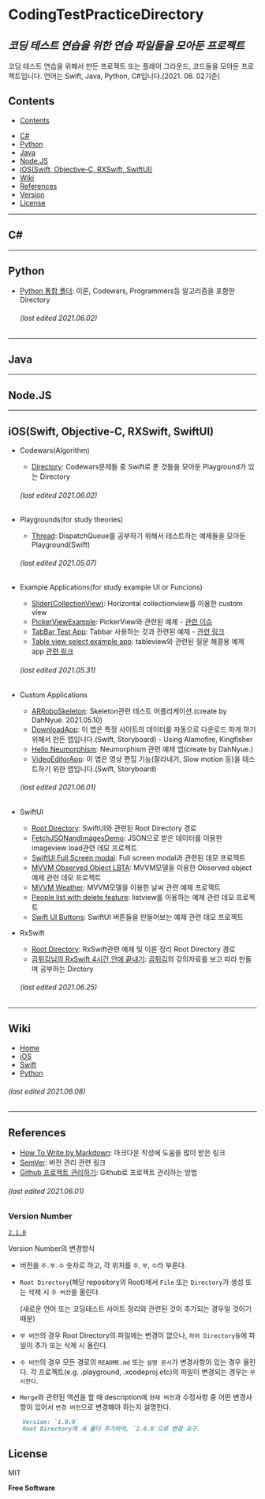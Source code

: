 CodingTestPracticeDirectory
===========================
_코딩 테스트 연습을 위한 연습 파일들을 모아둔 프로젝트_
------------------------------------------


코딩 테스트 연습을 위해서 만든 프로젝트 또는 플레이 그라운드, 코드들을 모아둔 프로젝트입니다.
언어는 Swift, Java, Python, C#입니다.(2021. 06. 02기준)

## Contents
* [Contents](/../..#contents)
<!--
* [Codewars](/../..#codewars)
-->
* [C#](/../..#c)
* [Python](/../..#python)
* [Java](/../..#java)
* [Node.JS](/../..#nodejs)
* [iOS(Swift, Objective-C, RXSwift, SwiftUI)](/../..#iosswift-objective-c-rxswift-swiftui)
* [Wiki](/../..#wiki)
* [References](/../..#references)
* [Version](/../..#version-number)
* [License](/../..#license)

<!--
-------------------------------------------------
## Codewars

  ###### (last edited 2021.05.10)
-->

-------------------------------------------------
## C#

-------------------------------------------------
## Python
* [Python 통합 폴더](/Python): 이론, Codewars, Programmers등 알고리즘을 포함한 Directory
  ###### (last edited 2021.06.02)

-------------------------------------------------
## Java

-------------------------------------------------
## Node.JS

-------------------------------------------------
## iOS(Swift, Objective-C, RXSwift, SwiftUI)
* Codewars(Algorithm)
  - [Directory](/SwiftExamples/Codewars): Codewars문제들 중 Swift로 푼 것들을 모아둔 Playground가 있는 Directory
  ###### (last edited 2021.06.02)

* Playgrounds(for study theories)
  - [Thread](/SwiftExamples/SwiftThreadExample): DispatchQueue를 공부하기 위해서 테스트하는 예제들을 모아둔 Playground(Swift)
  ###### (last edited 2021.05.07)

* Example Applications(for study example UI or Funcions)
  - [Slider(CollectionView)](/SwiftExamples/Examples/CardSlideExampleApp): Horizontal collectionview를 이용한 custom view
  - [PickerViewExample](/SwiftExamples/Examples/PickerViewExample): PickerView와 관련된 예제 - [관련 이슈](https://github.com/pjh6954/CodingTestPracticeDirectory/issues/7#issuecomment-849411599)
  - [TabBar Test App](/SwiftExamples/Examples/TabBarTestApp): Tabbar 사용하는 것과 관련된 예제 - [관련 링크](https://iphonedev.co.kr/iOSDevQnA/178653#0)
  - [Table view select example app](/SwiftExamples/Examples/tableviewSelectExample): tableview와 관련된 질문 해결용 예제 app [관련 링크](https://iphonedev.co.kr/iOSDevQnA/178967#0)
  ###### (last edited 2021.05.31)

* Custom Applications
  - [ARRoboSkeleton](/App/ARRoboSkeleton/ARRoboSkeleton): Skeleton관련 테스트 어플리케이션.(create by DahNyue. 2021.05.10)
  - [DownloadApp](/App/FileDownloader/DownloadApp): 이 앱은 특정 사이트의 데이터를 자동으로 다운로드 하게 하기 위해서 만든 앱입니다.(Swift, Storyboard) - Using Alamofire, Kingfisher
  - [Hello Neumorphism](/App/HelloNeumorphism): Neumorphism 관련 예제 앱(create by DahNyue.)
  - [VideoEditorApp](/App/VideoEditorApp/VideoEditorApp): 이 앱은 영상 편집 기능(잘라내기, Slow motion 등)을 테스트하기 위한 앱입니다.(Swift, Storyboard)
  ###### (last edited 2021.06.01)
  
* SwiftUI
  - [Root Directory](/SwiftUI): SwiftUI와 관련된 Root Directory 경로
  - [FetchJSONandImagesDemo](/SwiftUI/Examples/FetchJSONandImagesDemo): JSON으로 받은 데이터를 이용한 imageview load관련 데모 프로젝트
  - [SwiftUI Full Screen modal](/SwiftUI/Examples/FullScreenModal): Full screen modal과 관련된 데모 프로젝트
  - [MVVM Observed Object LBTA](/SwiftUI/Examples/MVVMObservedObjectsLBTA): MVVM모델을 이용한 Observed object 예제 관련 데모 프로젝트
  - [MVVM Weather](/SwiftUI/Examples/MVVMWeather): MVVM모델을 이용한 날씨 관련 예제 프로젝트
  - [People list with delete feature](/SwiftUI/Examples/PeopleListWithDeleteFeature): listview를 이용하는 예제 관련 데모 프로젝트
  - [Swift UI Buttons](/SwiftUI/Examples/SwiftUIButtons): SwiftUI 버튼들을 만들어보는 예제 관련 데모 프로젝트

* RxSwift
  - [Root Directory](/SwiftExamples/RxSwiftExaples): RxSwift관련 예제 및 이론 정리 Root Directory 경로
  - [곰튀김님의 RxSwift 4시간 안에 끝내기](/SwiftExamples/RxSwiftExaples/RxSwift4HourProjects): [곰튀김](https://github.com/iamchiwon)의 강의자료를 보고 따라 만들며 공부하는 Dirctory
  ###### (last edited 2021.06.25)


-------------------------------------------------
## Wiki
* [Home](../../wiki)
* [iOS](../../wiki/iOS)
* [Swift](../../wiki/SWIFT)
* [Python](../../wiki/Python)
###### (last edited 2021.06.08)

-------------------------------------------------
## References
* [How To Write by Markdown](https://gist.github.com/ihoneymon/652be052a0727ad59601): 마크다운 작성에 도움을 많이 받은 링크 
* [SemVer](http://semver.org/): 버전 관리 관련 링크
* [Github 프로젝트 관리하기](https://cheese10yun.github.io/github-project-part3/): Github로 프로젝트 관리하는 방법
###### (last edited 2021.06.01)



### Version Number
[`2.1.0`](/VersionUpdateHistory)

Version Number의 변경방식 
- 버전을 `주.부.수` 숫자로 하고, 각 위치를 `주`, `부`, `수`라 부른다.
- `Root Directory`(해당 repository의 Root)에서 `File` 또는 `Directory`가 생성 또는 삭제 시 `주 버전`을 올린다.

    (새로운 언어 또는 코딩테스트 사이트 정리와 관련된 것이 추가되는 경우일 것이기 때문)
- `부 버전`의 경우 Root Directory의 파일에는 변경이 없으나, `하위 Directory들`에 파일이 추가 또는 삭제 시 올린다.
- `수 버전`의 경우 모든 경로의 `README.md` 또는 `설명 문서`가 변경사항이 있는 경우 올린다. 각 프로젝트(e.g. .playground, .xcodeproj etc)의 파일이 변경되는 경우는 `무시한다`.
- `Merge`와 관련된 액션을 할 때 description에 `현재 버전`과 수정사항 중 어떤 변경사항이 있어서 `변경 버전`으로 변경해야 하는지 설명한다.
```markdown
    Version: `1.0.0`
    Root Directory에 새 폴더 추가하여, `2.0.0`으로 변경 요구.
```


## License

MIT

**Free Software**
